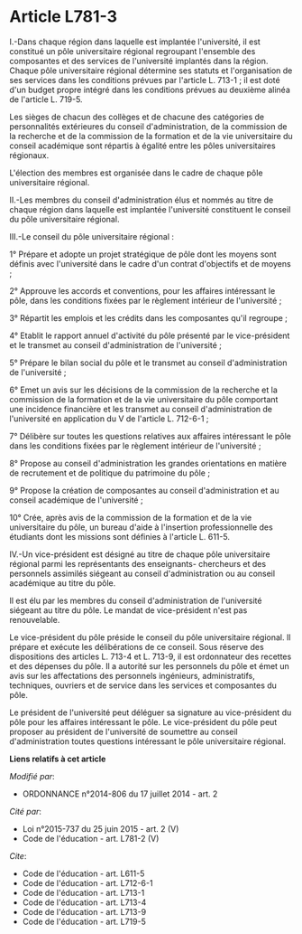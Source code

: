 # Article L781-3

I.-Dans chaque région dans laquelle est implantée l'université, il est constitué un pôle universitaire régional regroupant
l'ensemble des composantes et des services de l'université implantés dans la région. Chaque pôle universitaire régional
détermine ses statuts et l'organisation de ses services dans les conditions prévues par l'article L. 713-1 ; il est doté d'un
budget propre intégré dans les conditions prévues au deuxième alinéa de l'article L. 719-5. 

Les sièges de chacun des collèges et de chacune des catégories de personnalités extérieures du conseil d'administration, de
la commission de la recherche et de la commission de la formation et de la vie universitaire du conseil académique sont
répartis à égalité entre les pôles universitaires régionaux. 

L'élection des membres est organisée dans le cadre de chaque pôle universitaire régional. 

II.-Les membres du conseil d'administration élus et nommés au titre de chaque région dans laquelle est implantée l'université
constituent le conseil du pôle universitaire régional. 

III.-Le conseil du pôle universitaire régional : 

1° Prépare et adopte un projet stratégique de pôle dont les moyens sont définis avec l'université dans le cadre d'un contrat
d'objectifs et de moyens ; 

2° Approuve les accords et conventions, pour les affaires intéressant le pôle, dans les conditions fixées par le règlement
intérieur de l'université ; 

3° Répartit les emplois et les crédits dans les composantes qu'il regroupe ; 

4° Etablit le rapport annuel d'activité du pôle présenté par le vice-président et le transmet au conseil d'administration de
l'université ; 

5° Prépare le bilan social du pôle et le transmet au conseil d'administration de l'université ; 

6° Emet un avis sur les décisions de la commission de la recherche et la commission de la formation et de la vie
universitaire du pôle comportant une incidence financière et les transmet au conseil d'administration de l'université en
application du V de l'article L. 712-6-1 ; 

7° Délibère sur toutes les questions relatives aux affaires intéressant le pôle dans les conditions fixées par le règlement
intérieur de l'université ; 

8° Propose au conseil d'administration les grandes orientations en matière de recrutement et de politique du patrimoine du
pôle ; 

9° Propose la création de composantes au conseil d'administration et au conseil académique de l'université ; 

10° Crée, après avis de la commission de la formation et de la vie universitaire du pôle, un bureau d'aide à l'insertion
professionnelle des étudiants dont les missions sont définies à l'article L. 611-5. 

IV.-Un vice-président est désigné au titre de chaque pôle universitaire régional parmi les représentants des enseignants-
chercheurs et des personnels assimilés siégeant au conseil d'administration ou au conseil académique au titre du pôle. 

Il est élu par les membres du conseil d'administration de l'université siégeant au titre du pôle. Le mandat de vice-président
n'est pas renouvelable. 

Le vice-président du pôle préside le conseil du pôle universitaire régional. Il prépare et exécute les délibérations de ce
conseil. Sous réserve des dispositions des articles L. 713-4 et L. 713-9, il est ordonnateur des recettes et des dépenses du
pôle. Il a autorité sur les personnels du pôle et émet un avis sur les affectations des personnels ingénieurs,
administratifs, techniques, ouvriers et de service dans les services et composantes du pôle. 

Le président de l'université peut déléguer sa signature au vice-président du pôle pour les affaires intéressant le pôle. Le
vice-président du pôle peut proposer au président de l'université de soumettre au conseil d'administration toutes questions
intéressant le pôle universitaire régional.

**Liens relatifs à cet article**

_Modifié par_:

  - ORDONNANCE n°2014-806 du 17 juillet 2014 - art. 2

_Cité par_:

  - Loi n°2015-737 du 25 juin 2015 - art. 2 (V)
  - Code de l'éducation - art. L781-2 (V)

_Cite_:

  - Code de l'éducation - art. L611-5
  - Code de l'éducation - art. L712-6-1
  - Code de l'éducation - art. L713-1
  - Code de l'éducation - art. L713-4
  - Code de l'éducation - art. L713-9
  - Code de l'éducation - art. L719-5

